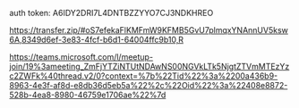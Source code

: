 
auth token:
A6IDY2DRI7L4DNTBZZYYO7CJ3NDKHREO


https://transfer.zip/#oS7efekaFlKMFmW9KFMB5GvU7plmqxYNAnnUV5ksw6A,8349d6ef-3e83-4fcf-b6d1-64004ffc9b10,R


https://teams.microsoft.com/l/meetup-join/19%3ameeting_ZmFjYTZiNTUtNDAwNS00NGVkLTk5NjgtZTVmMTEzYzc2ZWFk%40thread.v2/0?context=%7b%22Tid%22%3a%2200a436b9-8963-4e3f-af8d-e8db36d5eb5a%22%2c%22Oid%22%3a%22408e8872-528b-4ea8-8980-46759e1706ae%22%7d